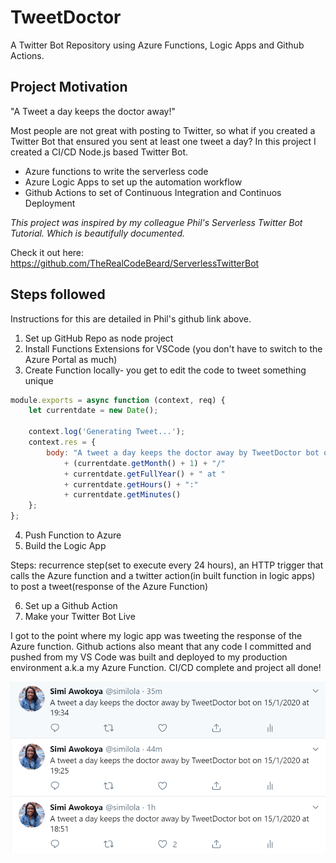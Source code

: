 # TweetDoctor
A Twitter Bot Repository using Azure Functions, Logic Apps and Github Actions.

## Project Motivation
"A Tweet a day keeps the doctor away!"

Most people are not great with posting to Twitter, so what if you created a Twitter Bot that ensured you sent at least one tweet a day?
In this project I created a CI/CD Node.js based Twitter Bot.
* Azure functions to write the serverless code
* Azure Logic Apps to set up the automation workflow
* Github Actions to set of Continuous Integration and Continuos Deployment

*This project was inspired by my colleague Phil's Serverless Twitter Bot Tutorial. Which is beautifully documented.*

Check it out here: https://github.com/TheRealCodeBeard/ServerlessTwitterBot

## Steps followed

Instructions for this are detailed in Phil's github link above.

1. Set up GitHub Repo as node project
2. Install Functions Extensions for VSCode (you don't have to switch to the Azure Portal as much)
3. Create Function locally- you get to edit the code to tweet something unique

```javascript
module.exports = async function (context, req) {
    let currentdate = new Date();

    context.log('Generating Tweet...');
    context.res = {
        body: "A tweet a day keeps the doctor away by TweetDoctor bot on " + currentdate.getDate() + "/"
            + (currentdate.getMonth() + 1) + "/"
            + currentdate.getFullYear() + " at "
            + currentdate.getHours() + ":"
            + currentdate.getMinutes()
    };
};
```
4. Push Function to Azure
5. Build the Logic App

Steps: recurrence step(set to execute every 24 hours), an HTTP trigger that calls the Azure function and a twitter action(in built function in logic apps) to post a tweet(response of the Azure Function)

6. Set up a Github Action
7. Make your Twitter Bot Live

I got to the point where my logic app was tweeting the response of the Azure function. Github actions also meant that any code I committed and pushed from my VS Code was built and deployed to my production environment a.k.a my Azure Function. CI/CD complete and project all done!

![Tweet Doctor Tweets](https://github.com/similola/TweetDoctor/blob/master/tweetscreenshot.PNG)


